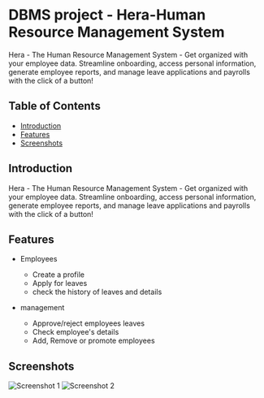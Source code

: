 # DBMS project - Hera-Human Resource Management System

Hera - The Human Resource Management System - Get organized with your employee data. Streamline onboarding, access personal information, generate employee reports, and manage leave applications and payrolls with the click of a button!

## Table of Contents
- [Introduction](#introduction)
- [Features](#features)
- [Screenshots](#screenshots)


## Introduction

Hera - The Human Resource Management System - Get organized with your employee data. Streamline onboarding, access personal information, generate employee reports, and manage leave applications and payrolls with the click of a button!

## Features

* Employees
  * Create a profile
  * Apply for leaves
  * check the history of leaves and details
    
* management
  * Approve/reject employees leaves
  * Check employee's details
  * Add, Remove or promote employees

## Screenshots

![Screenshot 1](/images/screenshot1.png)
![Screenshot 2](/images/screenshot2.png)
